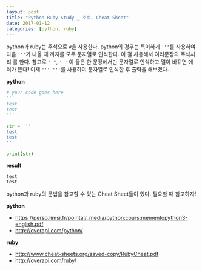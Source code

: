 ```yaml
---
layout: post
title: "Python Ruby Study _ 주석, Cheat Sheet"
date: 2017-01-12
categories: [python, ruby]
---
```


python과 ruby는 주석으로 `#`을 사용한다. python의 경우는 특이하게 `'''`를 사용하여
다음 `'''`가 나올 때 까지를 모두 문자열로 인식한다. 이 걸 사용해서 여러문장의 주석처리
를 한다. 참고로 `" "`, `' '` 이 둘은 한 문장에서만 문자열로 인식하고 열이 바뀌면 에러가 뜬다!
이제 `''' '''`를 사용하여 문자열로 인식한 후 출력을 해보겠다.

**python**

```python
# your code goes here
'''
test
test
'''

str = '''
test
test
'''

print(str)
```

**result**

```
test
test

```


python과 ruby의 문법을 참고할 수 있는 Cheat Sheet들이 있다. 필요할 때 참고하자!


**python**

* <https://perso.limsi.fr/pointal/_media/python:cours:mementopython3-english.pdf>
* <http://overapi.com/python/>

**ruby**

* <http://www.cheat-sheets.org/saved-copy/RubyCheat.pdf>
* <http://overapi.com/ruby/>
